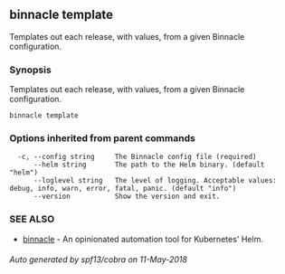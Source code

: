 ## binnacle template

Templates out each release, with values, from a given Binnacle configuration.

### Synopsis


Templates out each release, with values, from a given Binnacle configuration.

```
binnacle template
```

### Options inherited from parent commands

```
  -c, --config string     The Binnacle config file (required)
      --helm string       The path to the Helm binary. (default "helm")
      --loglevel string   The level of logging. Acceptable values: debug, info, warn, error, fatal, panic. (default "info")
      --version           Show the version and exit.
```

### SEE ALSO
* [binnacle](binnacle.md)	 - An opinionated automation tool for Kubernetes' Helm.

###### Auto generated by spf13/cobra on 11-May-2018
